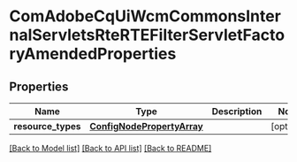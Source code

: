 # ComAdobeCqUiWcmCommonsInternalServletsRteRTEFilterServletFactoryAmendedProperties

## Properties
Name | Type | Description | Notes
------------ | ------------- | ------------- | -------------
**resource_types** | [**ConfigNodePropertyArray**](ConfigNodePropertyArray.md) |  | [optional] 

[[Back to Model list]](../README.md#documentation-for-models) [[Back to API list]](../README.md#documentation-for-api-endpoints) [[Back to README]](../README.md)


